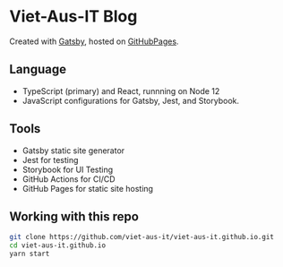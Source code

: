 # Viet-Aus-IT Blog

Created with [Gatsby](https://gatsbyjs.org), hosted on [GitHubPages](https://pages.github.com/).

## Language

- TypeScript (primary) and React, runnning on Node 12
- JavaScript configurations for Gatsby, Jest, and Storybook.

## Tools

- Gatsby static site generator
- Jest for testing
- Storybook for UI Testing
- GitHub Actions for CI/CD
- GitHub Pages for static site hosting

## Working with this repo

```bash
git clone https://github.com/viet-aus-it/viet-aus-it.github.io.git
cd viet-aus-it.github.io
yarn start
```
